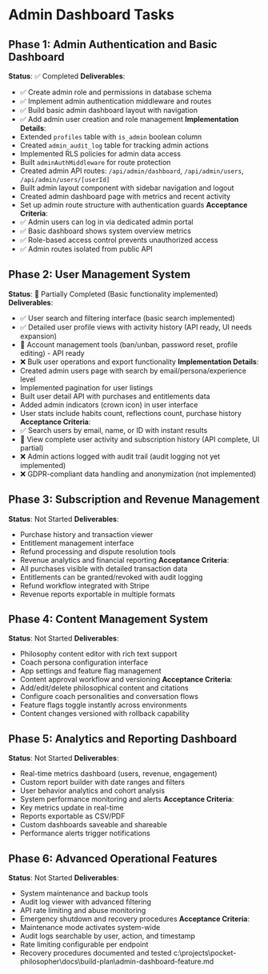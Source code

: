# Admin Dashboard Tasks

## Phase 1: Admin Authentication and Basic Dashboard
**Status**: ✅ Completed
**Deliverables**:
- ✅ Create admin role and permissions in database schema
- ✅ Implement admin authentication middleware and routes
- ✅ Build basic admin dashboard layout with navigation
- ✅ Add admin user creation and role management
**Implementation Details**:
- Extended `profiles` table with `is_admin` boolean column
- Created `admin_audit_log` table for tracking admin actions
- Implemented RLS policies for admin data access
- Built `adminAuthMiddleware` for route protection
- Created admin API routes: `/api/admin/dashboard`, `/api/admin/users`, `/api/admin/users/[userId]`
- Built admin layout component with sidebar navigation and logout
- Created admin dashboard page with metrics and recent activity
- Set up admin route structure with authentication guards
**Acceptance Criteria**:
- ✅ Admin users can log in via dedicated admin portal
- ✅ Basic dashboard shows system overview metrics
- ✅ Role-based access control prevents unauthorized access
- ✅ Admin routes isolated from public API

## Phase 2: User Management System
**Status**: 🔄 Partially Completed (Basic functionality implemented)
**Deliverables**:
- ✅ User search and filtering interface (basic search implemented)
- ✅ Detailed user profile views with activity history (API ready, UI needs expansion)
- 🔄 Account management tools (ban/unban, password reset, profile editing) - API ready
- ❌ Bulk user operations and export functionality
**Implementation Details**:
- Created admin users page with search by email/persona/experience level
- Implemented pagination for user listings
- Built user detail API with purchases and entitlements data
- Added admin indicators (crown icon) in user interface
- User stats include habits count, reflections count, purchase history
**Acceptance Criteria**:
- ✅ Search users by email, name, or ID with instant results
- 🔄 View complete user activity and subscription history (API complete, UI partial)
- ❌ Admin actions logged with audit trail (audit logging not yet implemented)
- ❌ GDPR-compliant data handling and anonymization (not implemented)

## Phase 3: Subscription and Revenue Management
**Status**: Not Started
**Deliverables**:
- Purchase history and transaction viewer
- Entitlement management interface
- Refund processing and dispute resolution tools
- Revenue analytics and financial reporting
**Acceptance Criteria**:
- All purchases visible with detailed transaction data
- Entitlements can be granted/revoked with audit logging
- Refund workflow integrated with Stripe
- Revenue reports exportable in multiple formats

## Phase 4: Content Management System
**Status**: Not Started
**Deliverables**:
- Philosophy content editor with rich text support
- Coach persona configuration interface
- App settings and feature flag management
- Content approval workflow and versioning
**Acceptance Criteria**:
- Add/edit/delete philosophical content and citations
- Configure coach personalities and conversation flows
- Feature flags toggle instantly across environments
- Content changes versioned with rollback capability

## Phase 5: Analytics and Reporting Dashboard
**Status**: Not Started
**Deliverables**:
- Real-time metrics dashboard (users, revenue, engagement)
- Custom report builder with date ranges and filters
- User behavior analytics and cohort analysis
- System performance monitoring and alerts
**Acceptance Criteria**:
- Key metrics update in real-time
- Reports exportable as CSV/PDF
- Custom dashboards saveable and shareable
- Performance alerts trigger notifications

## Phase 6: Advanced Operational Features
**Status**: Not Started
**Deliverables**:
- System maintenance and backup tools
- Audit log viewer with advanced filtering
- API rate limiting and abuse monitoring
- Emergency shutdown and recovery procedures
**Acceptance Criteria**:
- Maintenance mode activates system-wide
- Audit logs searchable by user, action, and timestamp
- Rate limiting configurable per endpoint
- Recovery procedures documented and tested</content>
<parameter name="filePath">c:\projects\pocket-philosopher\docs\build-plan\admin-dashboard-feature.md